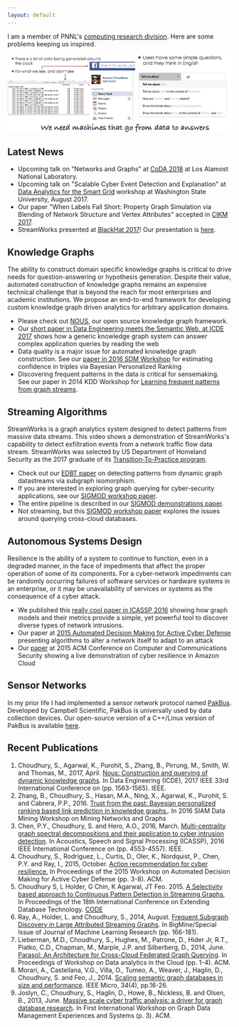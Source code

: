```yaml
---
layout: default
---
```

I am a member of PNNL's [computing research division](http://www.pnnl.gov/computing/). Here are some problems keeping us inspired.

<img src="images/spark.jpeg">

## [](#header-2) Latest News
* Upcoming talk on "Networks and Graphs" at [CoDA 2018](http://cnls.lanl.gov/coda2018) at Los Alamost National Laboratory.
* Upcoming talk on "Scalable Cyber Event Detection and Explanation" at [Data Analytics for the Smart Grid](http://sgdril.eecs.wsu.edu/workshop/dasg) workshop at Washington State University, August 2017.
* Our paper "When Labels Fall Short: Property Graph Simulation via Blending of Network Structure and Vertex Attributes" accepted in [CIKM 2017](http://cikm2017.org/).
* StreamWorks presented at [BlackHat 2017](https://www.blackhat.com)! Our presentation is [here](publications/StreamWorks_BlackHat.pdf).

## [](#header-2) Knowledge Graphs
The ability to construct domain specific knowledge graphs is critical to drive needs for question-answering or hypothesis generation. Despite their value, automated construction of knowledge graphs remains an expensive technical challenge that is beyond the reach for most enterprises and academic institutions. We propose an end-to-end framework for developing custom knowledge graph driven analytics for arbitrary application domains. 

* Please check out [NOUS](https://github.com/streaming-graphs/NOUS), our open source knowledge graph framework.
* Our [short paper in Data Engineering meets the Semantic Web, at ICDE 2017](https://arxiv.org/pdf/1606.02314.pdf) shows how a generic knowledge graph system can answer complex application queries by reading the web
* Data quality is a major issue for automated knowledge graph construction. See our [paper in 2016 SDM Workshop](https://arxiv.org/pdf/1601.03778) for estimating confidence in triples via Bayesian Personalized Ranking
* Discovering frequent patterns in the data is critical for sensemaking. See our paper in 2014 KDD Workshop for [Learning frequent patterns from graph streams](http://proceedings.mlr.press/v36/ray14.pdf).

## [](#header-1) Streaming Algorithms
StreamWorks is a graph analytics system designed to detect patterns from massive data streams. This video shows a demonstration of StreamWorks's capability to detect exfiltration events from a network traffic flow data stream. StreamWorks was selected by US Department of Homeland Security as the 2017 graduate of its [Transition-To-Practice program](https://www.dhs.gov/science-and-technology/csd-ttp).

* Check out our [EDBT paper](https://openproceedings.org/2015/conf/edbt/paper-307.pdf) on detecting patterns from dynamic graph datastreams via subgraph isomorphism.
* If you are interested in exploring graph querying for cyber-security applications, see our [SIGMOD workshop paper](publications/2013_grades.pdf).
* The entire pipeline is described in our [SIGMOD demonstrations paper](publications/2013_sigmod_demo.pdf).
* Not streaming, but this [SIGMOD workshop paper](publications/2014_parasol.pdf) explores the issues around querying cross-cloud databases.

## [](#header-1) Autonomous Systems Design
Resilience is the ability of a system to continue to function, even in a degraded manner, in the face of impediments that affect the proper operation of some of its components. For a cyber-network impediments can be randomly occurring failures of software services or hardware systems in an enterprise, or it may be unavailability of services or systems as the consequence of a cyber attack. 
* We published this [really cool paper in ICASSP 2016](publications/2016_icassp.pdf) showing how graph models and their metrics provide a simple, yet powerful tool to discover diverse types of network intrusions.
* Our paper at [2015 Automated Decision Making for Active Cyber Defense](publications/2015_safeconfig.pdf) presenting algorithms to alter a network itself to adapt to an attack
* Our [paper](publications/2015_acm_ccs_demo.pdf) at 2015 ACM Conference on Computer and Communications Security showing a live demonstration of cyber resilience in Amazon Cloud

## [](#header-1) Sensor Networks
In my prior life I had implemented a sensor network protocol named [PakBus](https://s.campbellsci.com/documents/cn/manuals/pakbusnetguide.pdf). Developed by Campbell Scientific, PakBus is universally used by data collection devices. Our open-source version of a C++/Linux version of PakBus is available [here](https://github.com/sutanay/PbCdlComm).

## [](#header-4) Recent Publications

1.  Choudhury, S., Agarwal, K., Purohit, S., Zhang, B., Pirrung, M., Smith, W. and Thomas, M., 2017, April. [Nous: Construction and querying of dynamic knowledge graphs](https://arxiv.org/pdf/1606.02314.pdf). In Data Engineering (ICDE), 2017 IEEE 33rd International Conference on (pp. 1563-1565). IEEE.
2.  Zhang, B., Choudhury, S., Hasan, M.A., Ning, X., Agarwal, K., Purohit, S. and Cabrera, P.P., 2016. [Trust from the past: Bayesian personalized ranking based link prediction in knowledge graphs.](https://arxiv.org/pdf/1601.03778). In 2016 SIAM Data Mining Workshop on Mining Networks and Graphs
3.  Chen, P.Y., Choudhury, S. and Hero, A.O., 2016, March. [Multi-centrality graph spectral decompositions and their application to cyber intrusion detection](publications/2016_icassp.pdf). In Acoustics, Speech and Signal Processing (ICASSP), 2016 IEEE International Conference on (pp. 4553-4557). IEEE.
4. Choudhury, S., Rodriguez, L., Curtis, D., Oler, K., Nordquist, P., Chen, P.Y. and Ray, I., 2015, October. [Action recommendation for cyber resilience.](publications/2015_safeconfig.pdf) In Proceedings of the 2015 Workshop on Automated Decision Making for Active Cyber Defense (pp. 3-8). ACM.
5. Choudhury S, L Holder, G Chin, K Agarwal, JT Feo. 2015. [A Selectivity based approach to Continuous Pattern Detection in Streaming Graphs](https://openproceedings.org/2015/conf/edbt/paper-307.pdf), In Proceedings of the 18th International Conference on Extending Database Technology.  [CODE](https://github.com/streaming-graphs/StreamWorks)
6. Ray, A., Holder, L. and Choudhury, S., 2014, August. [Frequent Subgraph Discovery in Large Attributed Streaming Graphs](http://www.jmlr.org/proceedings/papers/v36/ray14.pdf). In BigMine/Special Issue of Journal of Machine Learning Research (pp. 166-181).
7. Lieberman, M.D., Choudhury, S., Hughes, M., Patrone, D., Hider Jr, R.T., Piatko, C.D., Chapman, M., Marple, J.P. and Silberberg, D., 2014, June. [Parasol: An Architecture for Cross-Cloud Federated Graph Querying](publications/2014_parasol.pdf). In Proceedings of Workshop on Data analytics in the Cloud (pp. 1-4). ACM.
8. Morari, A., Castellana, V.G., Villa, O., Tumeo, A., Weaver, J., Haglin, D., Choudhury, S. and Feo, J., 2014. [Scaling semantic graph databases in size and performance](publications/2014_ieee_micro.pdf). IEEE Micro, 34(4), pp.16-26.
9. Joslyn, C., Choudhury, S., Haglin, D., Howe, B., Nickless, B. and Olsen, B., 2013, June. [Massive scale cyber traffic analysis: a driver for graph database research](publications/2013_grades.pdf). In First International Workshop on Graph Data Management Experiences and Systems (p. 3). ACM.

